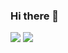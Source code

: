 ### Hi there 👋

<!--
**Mahesh-Saka/Mahesh-Saka** is a ✨ _special_ ✨ repository because its `README.md` (this file) appears on your GitHub profile.

Here are some ideas to get you started:

- 🔭 I’m currently working on ...
- 🌱 I’m currently learning ...
- 👯 I’m looking to collaborate on ...
- 🤔 I’m looking for help with ...
- 💬 Ask me about ...
- 📫 How to reach me: ...
- 😄 Pronouns: ...
- ⚡ Fun fact: ...
-->
<img src="https://github-readme-stats.vercel.app/api/top-langs?username=Mahesh-Saka"/>
<img src="https://github-readme-stats.vercel.app/api?username=Mahesh-Saka&show_icons=true"/>
